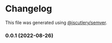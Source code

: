 # Changelog

This file was generated using [@jscutlery/semver](https://github.com/jscutlery/semver).

### 0.0.1 (2022-08-26)
